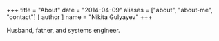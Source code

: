 +++
title = "About"
date = "2014-04-09"
aliases = ["about", "about-me", "contact"]
[ author ]
  name = "Nikita Gulyayev"
+++

Husband, father, and systems engineer.